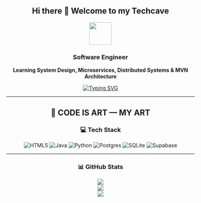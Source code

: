 <div align="center">

## Hi there 👋 Welcome to my Techcave 
<picture>
  <img src="https://github.com/7oSkaaa/7oSkaaa/blob/main/Images/about_me.gif?raw=true" width="60px" />
</picture>  

### **Software Engineer**  
**Learning System Design, Microservices, Distributed Systems & MVN Architecture**

[![Typing SVG](https://readme-typing-svg.demolab.com?lines=Four+PROJECTS+-+IN+DEVELOPMENT;Rental+Management+Project+-+JAVA;alertnessMap+Project+-+Python;Portfolio+Project+-+Stay+Safe+-+Postgres+%26+Java;Learning+System+Design+%26+Microservices;Exploring+Distributed+Systems+%26+MVN+Architecture)](https://git.io/typing-svg)

---

## 🎨 CODE IS ART — MY ART  

### 💻 Tech Stack  
![HTML5](https://img.shields.io/badge/html5-%23E34F26.svg?style=for-the-badge&logo=html5&logoColor=white)
![Java](https://img.shields.io/badge/java-%23ED8B00.svg?style=for-the-badge&logo=openjdk&logoColor=white)
![Python](https://img.shields.io/badge/python-3670A0?style=for-the-badge&logo=python&logoColor=ffdd54)
![Postgres](https://img.shields.io/badge/postgres-%23316192.svg?style=for-the-badge&logo=postgresql&logoColor=white)
![SQLite](https://img.shields.io/badge/sqlite-%2307405e.svg?style=for-the-badge&logo=sqlite&logoColor=white)
![Supabase](https://img.shields.io/badge/Supabase-3ECF8E?style=for-the-badge&logo=supabase&logoColor=white)

---

### 📊 GitHub Stats
![](https://nirzak-streak-stats.vercel.app/?user=khulekani492&theme=dark&hide_border=false)<br/>
![](https://github-readme-stats.vercel.app/api?username=khulekani492&theme=dark&hide_border=false&include_all_commits=false&count_private=false)<br/>
![](https://github-readme-stats.vercel.app/api/top-langs/?username=khulekani492&theme=dark&hide_border=false&include_all_commits=false&count_private=false&layout=compact)

</div>

